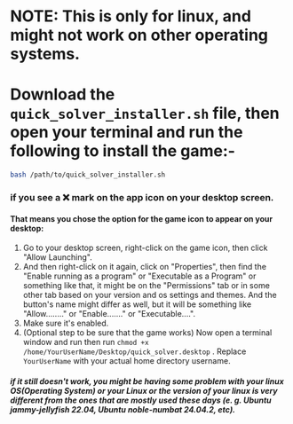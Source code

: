 # NOTE: This is only for linux, and might not work on other operating systems.
# Download the `quick_solver_installer.sh` file, then open your terminal and run the following to install the game:-
```bash
bash /path/to/quick_solver_installer.sh
```
### if you see a ❌ mark on the app icon on your desktop screen.
#### That means you chose the option for the game icon to appear on your desktop:
1. Go to your desktop screen, right-click on the game icon, then click "Allow Launching".
2. And then right-click on it again, click on "Properties", then find the "Enable running as a program" or "Executable as a Program" or something like that, it might be on the "Permissions" tab or in some other tab based on your version and os settings and themes. And the button's name might differ as well, but it will be something like "Allow........" or "Enable......." or "Executable....".
3. Make sure it's enabled.
4. (Optional step to be sure that the game works) Now open a terminal window and run then run `chmod +x /home/YourUserName/Desktop/quick_solver.desktop` . Replace `YourUserName` with your actual home directory username.

##### if it still doesn't work, you might be having some problem with your linux OS(Operating System) or your Linux or the version of your linux is very different from the ones that are mostly used these days (e. g. Ubuntu jammy-jellyfish 22.04, Ubuntu noble-numbat 24.04.2, etc).
